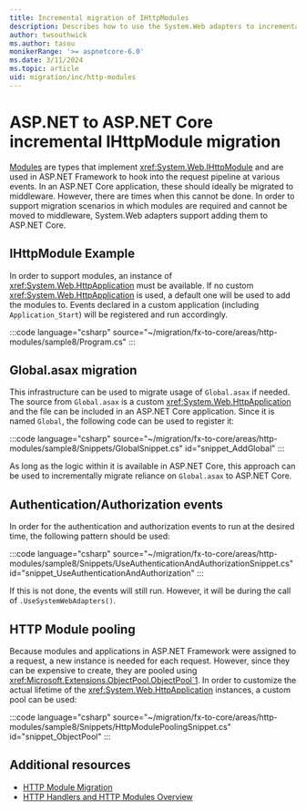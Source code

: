```yaml
---
title: Incremental migration of IHttpModules
description: Describes how to use the System.Web adapters to incrementally migrate HTTP modules.
author: twsouthwick
ms.author: tasou
monikerRange: '>= aspnetcore-6.0'
ms.date: 3/11/2024
ms.topic: article
uid: migration/inc/http-modules
---
```


# ASP.NET to ASP.NET Core incremental IHttpModule migration

[Modules](../http-modules.md) are types that implement <xref:System.Web.IHttpModule> and are used in ASP.NET Framework to hook into the request pipeline at various events. In an ASP.NET Core application, these should ideally be migrated to middleware. However, there are times when this cannot be done. In order to support migration scenarios in which modules are required and cannot be moved to middleware, System.Web adapters support adding them to ASP.NET Core.

## IHttpModule Example

In order to support modules, an instance of <xref:System.Web.HttpApplication> must be available. If no custom <xref:System.Web.HttpApplication> is used, a default one will be used to add the modules to. Events declared in a custom application (including `Application_Start`) will be registered and run accordingly.

:::code language="csharp" source="~/migration/fx-to-core/areas/http-modules/sample8/Program.cs" :::

## Global.asax migration

This infrastructure can be used to migrate usage of `Global.asax` if needed. The source from `Global.asax` is a custom <xref:System.Web.HttpApplication> and the file can be included in an ASP.NET Core application. Since it is named `Global`, the following code can be used to register it:

:::code language="csharp" source="~/migration/fx-to-core/areas/http-modules/sample8/Snippets/GlobalSnippet.cs" id="snippet_AddGlobal" :::

As long as the logic within it is available in ASP.NET Core, this approach can be used to incrementally migrate reliance on `Global.asax` to ASP.NET Core.

## Authentication/Authorization events

In order for the authentication and authorization events to run at the desired time, the following pattern should be used:

:::code language="csharp" source="~/migration/fx-to-core/areas/http-modules/sample8/Snippets/UseAuthenticationAndAuthorizationSnippet.cs" id="snippet_UseAuthenticationAndAuthorization" :::

If this is not done, the events will still run. However, it will be during the call of `.UseSystemWebAdapters()`.

## HTTP Module pooling

Because modules and applications in ASP.NET Framework were assigned to a request, a new instance is needed for each request. However, since they can be expensive to create, they are pooled using <xref:Microsoft.Extensions.ObjectPool.ObjectPool`1>. In order to customize the actual lifetime of the <xref:System.Web.HttpApplication> instances, a custom pool can be used:

:::code language="csharp" source="~/migration/fx-to-core/areas/http-modules/sample8/Snippets/HttpModulePoolingSnippet.cs" id="snippet_ObjectPool" :::

## Additional resources

* [HTTP Module Migration](../http-modules.md)
* [HTTP Handlers and HTTP Modules Overview](/iis/configuration/system.webserver/)